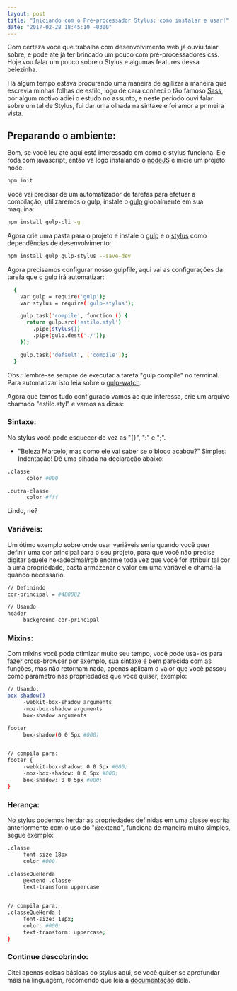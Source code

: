 ```yaml
---
layout: post
title: "Iniciando com o Pré-processador Stylus: como instalar e usar!"
date: "2017-02-28 18:45:10 -0300"
---
```



Com certeza você que trabalha com desenvolvimento web já ouviu falar sobre, e pode até já ter brincado um pouco com pré-processadores css. Hoje vou falar um pouco sobre o Stylus e algumas features dessa belezinha.

Há algum tempo estava procurando uma maneira de agilizar a maneira que escrevia minhas folhas de estilo, logo de cara conheci o tão famoso [Sass][sass], por algum motivo adiei o estudo no assunto, e neste período ouvi falar sobre um tal de Stylus, fui dar uma olhada na sintaxe e foi amor a primeira vista.

## Preparando o ambiente:

Bom, se você leu até aqui está interessado em como o stylus funciona. Ele roda com javascript, então vá logo instalando o [nodeJS][nodeJS] e inicie um projeto node.

```sh
npm init
```

Você vai precisar de um automatizador de tarefas para efetuar a compilação, utilizaremos o gulp, instale o [gulp][gulp] globalmente em sua maquina:

```sh
npm install gulp-cli -g
```

Agora crie uma pasta para o projeto e instale o [gulp][gulp] e o [stylus][stylus-gulp] como dependências de desenvolvimento:

```sh
npm install gulp gulp-stylus --save-dev
```

Agora precisamos configurar nosso gulpfile, aqui vai as configurações da tarefa que o gulp irá automatizar:



```sh
  {
    var gulp = require('gulp');
    var stylus = require('gulp-stylus');

    gulp.task('compile', function () {
      return gulp.src('estilo.styl')
        .pipe(stylus())
        .pipe(gulp.dest('./'));
    });

    gulp.task('default', ['compile']);
  }
```
Obs.: lembre-se sempre de executar a tarefa "gulp compile" no terminal. Para automatizar isto leia sobre o [gulp-watch][gulp-watch].

Agora que temos tudo configurado vamos ao que interessa, crie um arquivo chamado "estilo.styl" e vamos as dicas:



### Sintaxe:
No stylus você pode esquecer de vez as "{}", ":" e ";".
- "Beleza Marcelo, mas como ele vai saber se o bloco acabou?" Simples: Indentação! Dê uma olhada na declaração abaixo:

```sh
.classe
      color #000

.outra-classe
      color #fff
```
Lindo, né?



### Variáveis:
Um ótimo exemplo sobre onde usar variáveis seria quando você quer definir uma cor principal para o seu projeto, para que você não precise digitar aquele hexadecimal/rgb enorme toda vez que você for atribuir tal cor a uma propriedade, basta armazenar o valor em uma variável e chamá-la quando necessário.

```sh
// Definindo
cor-principal = #4B0082

// Usando
header
     background cor-principal
```



### Mixins:
Com mixins você pode otimizar muito seu tempo, você pode usá-los para fazer cross-browser por exemplo, sua sintaxe é bem parecida com as funções, mas não retornam nada, apenas aplicam o valor que você passou como parâmetro nas propriedades que você quiser, exempĺo:

```sh
// Usando:
box-shadow()
     -webkit-box-shadow arguments
     -moz-box-shadow arguments
     box-shadow arguments

footer
     box-shadow(0 0 5px #000)


// compila para:
footer {
     -webkit-box-shadow: 0 0 5px #000;
     -moz-box-shadow: 0 0 5px #000;
     box-shadow: 0 0 5px #000;
}
```



### Herança:
No stylus podemos herdar as propriedades definidas em uma classe escrita anteriormente com o uso do "@extend", funciona de maneira muito simples, segue exemplo:

```sh
.classe
     font-size 18px
     color #000

.classeQueHerda
     @extend .classe
     text-transform uppercase


// compila para:
.classeQueHerda {
     font-size: 18px;
     color: #000;
     text-transform: uppercase;
}
```


### Continue descobrindo:
Citei apenas coisas básicas do stylus aqui, se você quiser se aprofundar mais na linguagem, recomendo que leia a [documentação][stylus] dela.


[stylus]: http://stylus-lang.com/
[nodeJS]: https://nodejs.org/en/
[sass]: http://sass-lang.com/
[gulp]: http://gulpjs.com/
[stylus-gulp]: https://www.npmjs.com/package/gulp-stylus
[gulp-watch]: https://www.npmjs.com/package/gulp-watch
